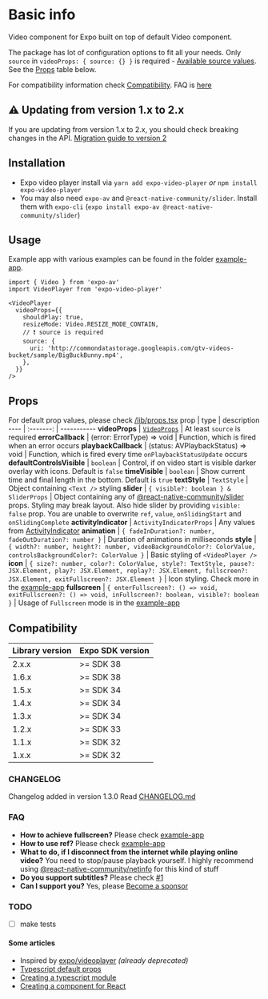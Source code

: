 # Basic info
Video component for Expo built on top of default Video component.

The package has lot of configuration options to fit all your needs. Only `source` in `videoProps: { source: {} }` is required - [Available source values](https://docs.expo.io/versions/latest/sdk/video/#props). See the <a href='#props'>Props</a> table below.

For compatibility information check <a href='#compatibility'>Compatibility</a>. FAQ is <a href='#faq'>here</a>

## ⚠️ Updating from version 1.x to 2.x
If you are updating from version 1.x to 2.x, you should check breaking changes in the API. [Migration guide to version 2](https://github.com/ihmpavel/expo-video-player/tree/master/update-version-1x-to-2x.md)

## Installation
- Expo video player install via `yarn add expo-video-player` _or_ `npm install expo-video-player`
- You may also need `expo-av` and `@react-native-community/slider`. Install them with `expo-cli` (`expo install expo-av @react-native-community/slider`)

## Usage
Example app with various examples can be found in the folder [example-app](https://github.com/ihmpavel/expo-video-player/tree/master/example-app).

```
import { Video } from 'expo-av'
import VideoPlayer from 'expo-video-player'

<VideoPlayer
  videoProps={{
    shouldPlay: true,
    resizeMode: Video.RESIZE_MODE_CONTAIN,
    // ❗ source is required
    source: {
      uri: 'http://commondatastorage.googleapis.com/gtv-videos-bucket/sample/BigBuckBunny.mp4',
    },
  }}
/>
```

## Props
For default prop values, please check [/lib/props.tsx](https://github.com/ihmpavel/expo-video-player/blob/master/lib/props.tsx#L11)
prop | type | description
---- | :-------: | -----------
**videoProps** | [`VideoProps`](https://docs.expo.io/versions/latest/sdk/video/#props) | At least `source` is required
**errorCallback** | (error: ErrorType) => void | Function, which is fired when an error occurs
**playbackCallback** | (status: AVPlaybackStatus) => void | Function, which is fired every time `onPlaybackStatusUpdate` occurs
**defaultControlsVisible** | `boolean` | Control, if on video start is visible darker overlay with icons. Default is `false`
**timeVisible** | `boolean` | Show current time and final length in the bottom. Default is `true`
**textStyle** | `TextStyle` | Object containing `<Text />` styling
**slider** | `{ visible?: boolean } & SliderProps` | Object containing any of [@react-native-community/slider](https://github.com/callstack/react-native-slider) props. Styling may break layout. Also hide slider by providing `visible: false` prop. You are unable to overwrite `ref`, `value`, `onSlidingStart` and `onSlidingComplete`
**activityIndicator** | `ActivityIndicatorProps` | Any values from [ActivityIndicator](https://reactnative.dev/docs/activityindicator)
**animation** | `{ fadeInDuration?: number, fadeOutDuration?: number }` | Duration of animations in milliseconds
**style** | `{ width?: number, height?: number, videoBackgroundColor?: ColorValue, controlsBackgroundColor?: ColorValue }` | Basic styling of `<VideoPlayer />`
**icon** | `{ size?: number, color?: ColorValue, style?: TextStyle, pause?: JSX.Element, play?: JSX.Element, replay?: JSX.Element, fullscreen?: JSX.Element, exitFullscreen?: JSX.Element }` | Icon styling. Check more in the [example-app](https://github.com/ihmpavel/expo-video-player/tree/master/example-app/App.tsx)
**fullscreen** | `{ enterFullscreen?: () => void, exitFullscreen?: () => void, inFullscreen?: boolean, visible?: boolean }` | Usage of `Fullscreen` mode is in the [example-app](https://github.com/ihmpavel/expo-video-player/tree/master/example-app/App.tsx)

## Compatibility
Library version | Expo SDK version
---- | -------
2.x.x | >= SDK 38
1.6.x | >= SDK 38
1.5.x | >= SDK 34
1.4.x | >= SDK 34
1.3.x | >= SDK 34
1.2.x | >= SDK 33
1.1.x | >= SDK 32
1.x.x | >= SDK 32

### CHANGELOG
Changelog added in version 1.3.0
Read [CHANGELOG.md](https://github.com/ihmpavel/expo-video-player/tree/master/CHANGELOG.md)

### FAQ
- **How to achieve fullscreen?** Please check [example-app](https://github.com/ihmpavel/expo-video-player/tree/master/example-app/App.tsx)
- **How to use ref?** Please check [example-app](https://github.com/ihmpavel/expo-video-player/tree/master/example-app/App.tsx)
- **What to do, if I disconnect from the internet while playing online video?** You need to stop/pause playback yourself. I highly recommend using [@react-native-community/netinfo](https://github.com/react-native-netinfo/react-native-netinfo) for this kind of stuff
- **Do you support subtitles?** Please check [#1](https://github.com/ihmpavel/expo-video-player/issues/1)
- **Can I support you?** Yes, please [Become a sponsor](https://github.com/sponsors/ihmpavel)

### TODO
- [ ] make tests

#### Some articles
 - Inspired by [expo/videoplayer](https://github.com/expo/videoplayer) _(already deprecated)_
 - [Typescript default props](https://github.com/typescript-cheatsheets/react/issues/415)
 - [Creating a typescript module](https://codeburst.io/https-chidume-nnamdi-com-npm-module-in-typescript-12b3b22f0724)
 - [Creating a component for React](https://medium.com/@BrodaNoel/how-to-create-a-react-component-and-publish-it-in-npm-668ad7d363ce)
